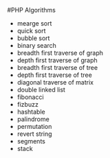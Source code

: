 #PHP Algorithms

* mearge sort
* quick sort
* bubble sort
* binary search
* breadth first traverse of graph
* depth first traverse of graph
* breadth first traverse of tree
* depth first traverse of tree
* diagonal traverse of matrix
* double linked list
* fibonacci
* fizbuzz
* hashtable
* palindrome
* permutation
* revert string
* segments
* stack
